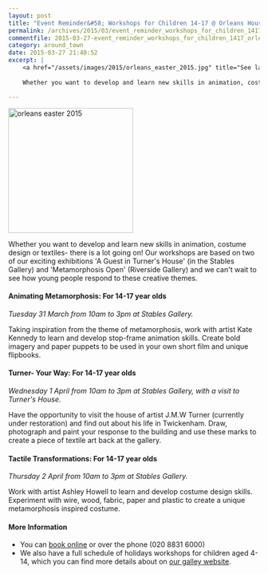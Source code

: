 ```yaml
---
layout: post
title: "Event Reminder&#58; Workshops for Children 14-17 @ Orleans House Gallery - Easter 2015"
permalink: /archives/2015/03/event_reminder_workshops_for_children_1417_orleans.html
commentfile: 2015-03-27-event_reminder_workshops_for_children_1417_orleans
category: around_town
date: 2015-03-27 21:40:52
excerpt: |
    <a href="/assets/images/2015/orleans_easter_2015.jpg" title="See larger version of - orleans easter 2015"><img src="/assets/images/2015/orleans_easter_2015_thumb.jpg" width="150" height="150" alt="orleans easter 2015" class="photo right" /></a>
    
    Whether you want to develop and learn new skills in animation, costume design or textiles- there is a lot going on! Our workshops are based on two of our exciting exhibitions 'A Guest in Turner's House' (in the Stables Gallery) and 'Metamorphosis Open' (Riverside Gallery) and we can't wait to see how young people respond to these creative themes.

---
```


<a href="/assets/images/2015/orleans_easter_2015.jpg" title="See larger version of - orleans easter 2015"><img src="/assets/images/2015/orleans_easter_2015_thumb.jpg" width="250" height="250" alt="orleans easter 2015" class="photo right" /></a>

Whether you want to develop and learn new skills in animation, costume design or textiles- there is a lot going on! Our workshops are based on two of our exciting exhibitions 'A Guest in Turner's House' (in the Stables Gallery) and 'Metamorphosis Open' (Riverside Gallery) and we can't wait to see how young people respond to these creative themes.

#### Animating Metamorphosis: For 14-17 year olds

*Tuesday 31 March from 10am to 3pm at Stables Gallery.*

Taking inspiration from the theme of metamorphosis, work with artist Kate Kennedy to learn and develop stop-frame animation skills. Create bold imagery and paper puppets to be used in your own short film and unique flipbooks.

#### Turner- Your Way: For 14-17 year olds

*Wednesday 1 April from 10am to 3pm at Stables Gallery, with a visit to Turner's House.*

Have the opportunity to visit the house of artist J.M.W Turner (currently under restoration) and find out about his life in Twickenham. Draw, photograph and paint your response to the building and use these marks to create a piece of textile art back at the gallery.

#### Tactile Transformations: For 14-17 year olds

*Thursday 2 April from 10am to 3pm at Stables Gallery.*

Work with artist Ashley Howell to learn and develop costume design skills. Experiment with wire, wood, fabric, paper and plastic to create a unique metamorphosis inspired costume.

#### More Information

-   You can [book online](http://www.richmond.gov.uk/home/services/arts/orleans_house_gallery/education_at_orleans_house_gallery/arts_for_young_people.htm) or over the phone (020 8831 6000)
-   We also have a full schedule of holidays workshops for children aged 4-14, which you can find more details about on [our galley website](http://www.richmond.gov.uk/home/services/arts/orleans_house_gallery/education_at_orleans_house_gallery/art_clubs_and_holiday_activities/holiday_activities.htm).
